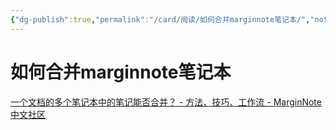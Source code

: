 ```yaml
---
{"dg-publish":true,"permalink":"/card/阅读/如何合并marginnote笔记本/","noteIcon":"2","created":"2022-08-30T13:14:37+08:00","updated":"2024-04-18T17:02:42+08:00"}
---
```



# 如何合并marginnote笔记本

[一个文档的多个笔记本中的笔记能否合并？ - 方法、技巧、工作流 - MarginNote 中文社区](https://bbs.marginnote.cn/t/topic/3651/2)
